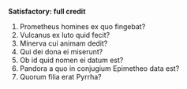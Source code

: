 **Satisfactory: full credit**


1. Prometheus homines ex quo fingebat?
2. Vulcanus ex luto quid fecit?
3. Minerva cui animam dedit?
4. Qui dei dona ei miserunt?
5. Ob id quid nomen ei datum est?
6. Pandora a quo in conjugium Epimetheo data est?
7. Quorum filia erat Pyrrha?
